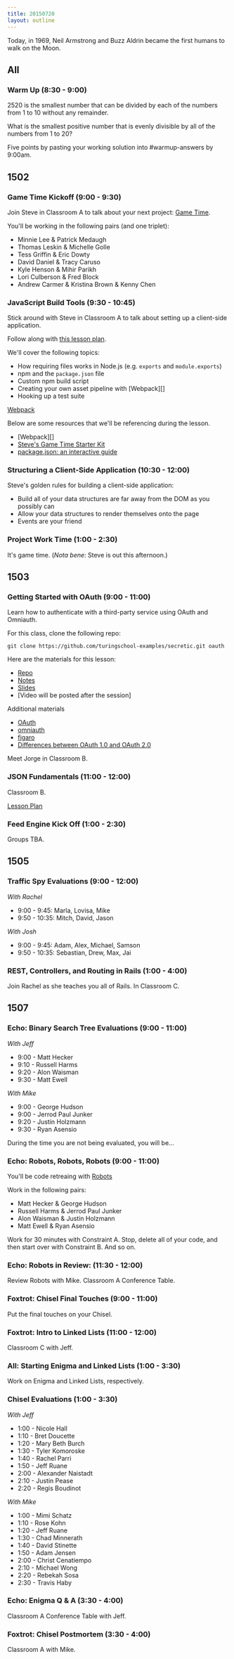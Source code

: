```yaml
---
title: 20150720
layout: outline
---
```


Today, in 1969, Neil Armstrong and Buzz Aldrin became the first humans to walk on the Moon.

## All

### Warm Up (8:30 - 9:00)

2520 is the smallest number that can be divided by each of the numbers from 1 to 10 without any remainder.

What is the smallest positive number that is evenly divisible by all of the numbers from 1 to 20?

Five points by pasting your working solution into #warmup-answers by 9:00am.

## 1502

### Game Time Kickoff (9:00 - 9:30)

Join Steve in Classroom A to talk about your next project: [Game Time][].

You'll be working in the following pairs (and one triplet):

* Minnie Lee & Patrick Medaugh
* Thomas Leskin & Michelle Golle
* Tess Griffin & Eric Dowty
* David Daniel & Tracy Caruso
* Kyle Henson & Mihir Parikh
* Lori Culberson & Fred Block
* Andrew Carmer & Kristina Brown & Kenny Chen

[Game Time]: https://github.com/turingschool/lesson_plans/blob/master/ruby_04-apis_and_scalability/gametime_project.markdown

### JavaScript Build Tools (9:30 - 10:45)

Stick around with Steve in Classroom A to talk about setting up a client-side application.

Follow along with [this lesson plan](https://github.com/turingschool/lesson_plans/blob/master/ruby_04-apis_and_scalability/javascript-build-tools.markdown).

We'll cover the following topics:

* How requiring files works in Node.js (e.g. `exports` and `module.exports`)
* npm and the `package.json` file
* Custom npm build script
* Creating your own asset pipeline with [Webpack][]
* Hooking up a test suite

[Webpack](http://webpack.github.io)

Below are some resources that we'll be referencing during the lesson.

* [Webpack][]
* [Steve's Game Time Starter Kit](https://github.com/turingschool-examples/game-time-starter-kit)
* [package.json: an interactive guide][package]

[package]: http://browsenpm.org/package.json

### Structuring a Client-Side Application (10:30 - 12:00)

Steve's golden rules for building a client-side application:

* Build all of your data structures are far away from the DOM as you possibly can
* Allow your data structures to render themselves onto the page
* Events are your friend

### Project Work Time (1:00 - 2:30)

It's game time. (*Nota bene*: Steve is out this afternoon.)

## 1503

### Getting Started with OAuth (9:00 - 11:00)

Learn how to authenticate with a third-party service using OAuth and Omniauth.

For this class, clone the following repo:

```
git clone https://github.com/turingschool-examples/secretic.git oauth
```

Here are the materials for this lesson:

* [Repo](https://github.com/turingschool-examples/secretic.git)
* [Notes](https://www.dropbox.com/s/4nytlnvraszd761/Turing%20-%20Getting%20Started%20with%20OAuth%20%28Notes%29.pages?dl=0)
* [Slides](https://www.dropbox.com/s/byn8y2rqkp9nhy8/Turing%20-%20Getting%20Started%20with%20OAuth.key?dl=0)
* [Video will be posted after the session]

Additional materials

* [OAuth](http://oauth.net)
* [omniauth](https://github.com/intridea/omniauth)
* [figaro](https://github.com/laserlemon/figaro)
* [Differences between OAuth 1.0 and OAuth 2.0](http://stackoverflow.com/questions/4113934/how-is-oauth-2-different-from-oauth-1)

Meet Jorge in Classroom B.

### JSON Fundamentals (11:00 - 12:00)

Classroom B.

[Lesson Plan](https://github.com/turingschool/lesson_plans/blob/master/ruby_03-professional_rails_applications/json_fundementals.markdown)

### Feed Engine Kick Off (1:00 - 2:30)

Groups TBA.


## 1505

### Traffic Spy Evaluations (9:00 - 12:00)

*With Rachel*

* 9:00 - 9:45: Marla, Lovisa, Mike
* 9:50 - 10:35: Mitch, David, Jason

*With Josh*

* 9:00 - 9:45: Adam, Alex, Michael, Samson
* 9:50 - 10:35: Sebastian, Drew, Max, Jai


### REST, Controllers, and Routing in Rails (1:00 - 4:00)

Join Rachel as she teaches you all of Rails. In Classroom C.


## 1507

### Echo: Binary Search Tree Evaluations (9:00 - 11:00)

*With Jeff*

* 9:00 - Matt Hecker
* 9:10 - Russell Harms
* 9:20 - Alon Waisman
* 9:30 - Matt Ewell

*With Mike*

* 9:00 - George Hudson
* 9:00 - Jerrod Paul Junker
* 9:20 - Justin Holzmann
* 9:30 - Ryan Asensio

During the time you are not being evaluated, you will be...

### Echo: Robots, Robots, Robots (9:00 - 11:00)

You'll be code retreaing with [Robots](https://github.com/turingschool/code_retreat/tree/master/robot)

Work in the following pairs:

* Matt Hecker & George Hudson
* Russell Harms & Jerrod Paul Junker
* Alon Waisman & Justin Holzmann
* Matt Ewell & Ryan Asensio

Work for 30 minutes with Constraint A. Stop, delete all of your code, and then start over with Constraint B. And so on.

### Echo: Robots in Review: (11:30 - 12:00)

Review Robots with Mike. Classroom A Conference Table.

### Foxtrot: Chisel Final Touches (9:00 - 11:00)

Put the final touches on your Chisel.

### Foxtrot: Intro to Linked Lists (11:00 - 12:00)

Classroom C with Jeff.

### All: Starting Enigma and Linked Lists (1:00 - 3:30)

Work on Enigma and Linked Lists, respectively.

### Chisel Evaluations (1:00 - 3:30)

*With Jeff*

* 1:00 - Nicole Hall
* 1:10 - Bret Doucette
* 1:20 - Mary Beth Burch
* 1:30 - Tyler Komoroske
* 1:40 - Rachel Parri
* 1:50 - Jeff Ruane
* 2:00 - Alexander Naistadt
* 2:10 - Justin Pease
* 2:20 - Regis Boudinot


*With Mike*
* 1:00 - Mimi Schatz
* 1:10 - Rose Kohn
* 1:20 - Jeff Ruane
* 1:30 - Chad Minnerath
* 1:40 - David Stinette
* 1:50 - Adam Jensen
* 2:00 - Christ Cenatiempo
* 2:10 - Michael Wong
* 2:20 - Rebekah Sosa
* 2:30 - Travis Haby

### Echo: Enigma Q & A (3:30 - 4:00)

Classroom A Conference Table with Jeff.

### Foxtrot: Chisel Postmortem (3:30 - 4:00)

Classroom A with Mike.

